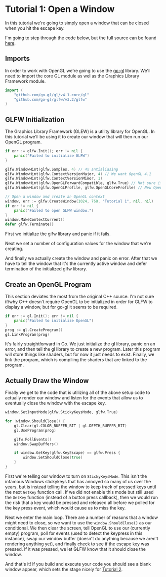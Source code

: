 # Tutorial 1: Open a Window
In this tutorial we're going to simply open a window that can be closed when you hit the escape key.

I'm going to step through the code below, but the full source can be found [here](main.go).

## Imports
In order to work with OpenGL we're going to use the [go-gl](https://github.com/go-gl/) library. We'll need to import the core GL module as wel as the Graphics Library Framework module.

```go
import (
	"github.com/go-gl/gl/v4.1-core/gl"
	"github.com/go-gl/glfw/v3.2/glfw"
)
```

## GLFW Initialization
The Graphics Library Framework (GLEW) is a utility library for OpenGL. In this tutorial we'll be using it to create our window that will then run our OpenGL program.

```go
if err := glfw.Init(); err != nil {
    panic("Failed to initialize GLFW")
}

glfw.WindowHint(glfw.Samples, 4) // 4x antialiasing
glfw.WindowHint(glfw.ContextVersionMajor, 4) // We want OpenGL 4.1
glfw.WindowHint(glfw.ContextVersionMinor, 1)
glfw.WindowHint(glfw.OpenGLForwardCompatible, glfw.True) // Not sure if this is still required, but here it is.
glfw.WindowHint(glfw.OpenGLProfile, glfw.OpenGLCoreProfile) // New OpenGL questionmark

// Open a window and create an OpenGL context
window, err := glfw.CreateWindow(1024, 768, "Tutorial 1", nil, nil)
if err != nil {
    panic("Failed to open GLFW window.")
}
window.MakeContextCurrent()
defer glfw.Terminate()
```

First we initialize the glfw library and panic if it fails.

Next we set a number of configuration values for the window that we're creating.

And finally we actually create the window and panic on error. After that we have to tell the window that it's the currently active window and defer termination of the initialized glfw library.

## Create an OpenGL Program
This section deviates the most from the original C++ source. I'm not sure if/why C++ doesn't require OpenGL to be initialized in order for GLFW to display a window, but for go-gl it seems to be required.

```go
if err := gl.Init(); err != nil {
    panic("Failed to initialize OpenGL")
}
prog := gl.CreateProgram()
gl.LinkProgram(prog)
```

It's fairly straightforward in Go. We just initialize the gl library, panic on an error, and then tell the gl library to create a new program. Later this program will store things like shaders, but for now it just needs to exist. Finally, we link the program, which is compiling the shaders that are linked to the program.

## Actually Draw the Window
Finally we get to the code that is utilizing all of the above setup code to actually render our window and listen for the events that allow us to eventually close the window with the escape key.

```go
window.SetInputMode(glfw.StickyKeysMode, glfw.True)

for !window.ShouldClose() {
    gl.Clear(gl.COLOR_BUFFER_BIT | gl.DEPTH_BUFFER_BIT)
    gl.UseProgram(prog)

    glfw.PollEvents()
    window.SwapBuffers()

    if window.GetKey(glfw.KeyEscape) == glfw.Press {
        window.SetShouldClose(true)
    }
}
```

First we're telling our window to turn on `StickyKeysMode`. This isn't the infamous Windows stickykeys that has annoyed so many of us over the years, but is instead telling the window to keep track of pressed keys until the next `GetKey` function call. If we did not enable this mode but still used the `GetKey` function (instead of a button press callback), then we would run the risk that a key would be pressed and released all before we polled for the key press event, which would cause us to miss the key.

Next we enter the main loop. There are a number of reasons that a window might need to close, so we want to use the `window.ShouldClose()` as our conditional. We then clear the screen, tell OpenGL to use our (currently empty) program, poll for events (used to detect the keypress in this instance), swap our window buffer (doesn't do anything because we aren't rendering anything yet), and finally check to see if the escape key was pressed. If it was pressed, we let GLFW know that it should close the window.

And that's it! If you build and execute your code you should see a blank window appear, which sets the stage nicely for [Tutorial 2](../tutorial_2_first_triangle/README.md).
